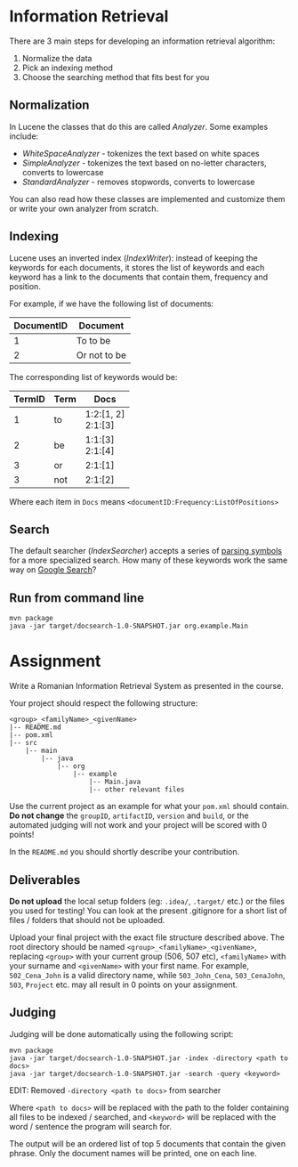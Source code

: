 # Information Retrieval

There are 3 main steps for developing an information retrieval algorithm:
1. Normalize the data
2. Pick an indexing method
3. Choose the searching method that fits best for you

## Normalization

In Lucene the classes that do this are called _Analyzer_. Some examples include:
- _WhiteSpaceAnalyzer_ - tokenizes the text based on white spaces
- _SimpleAnalyzer_ - tokenizes the text based on no-letter characters, converts to lowercase
- _StandardAnalyzer_ - removes stopwords, converts to lowercase

You can also read how these classes are implemented and customize them or write your own analyzer from scratch. 

## Indexing

Lucene uses an inverted index (_IndexWriter_): instead of keeping the keywords for each documents, it stores the list of keywords and each keyword has a link to the documents that contain them, frequency and position.

For example, if we have the following list of documents:

| DocumentID | Document     |
|------------|--------------|
| 1          | To to be     |
| 2          | Or not to be |

The corresponding list of keywords would be:

| TermID | Term | Docs                     |
|--------|------|--------------------------|
| 1      | to   | 1:2:[1, 2] <br/> 2:1:[3] |
| 2      | be   | 1:1:[3] <br/> 2:1:[4]    |
| 3      | or   | 2:1:[1]                  |
| 3      | not  | 2:1:[2]                  |

Where each item in `Docs` means `<documentID:Frequency:ListOfPositions>`

## Search

The default searcher (_IndexSearcher_) accepts a series of [parsing symbols](https://lucene.apache.org/core/2_9_4/queryparsersyntax.html) for a more specialized search. 
How many of these keywords work the same way on [Google Search](www.google.com)?

## Run from command line

```shell
mvn package
java -jar target/docsearch-1.0-SNAPSHOT.jar org.example.Main
```

# Assignment

Write a Romanian Information Retrieval System as presented in the course. 

Your project should respect the following structure:

```
<group>_<familyName>_<givenName>
|-- README.md
|-- pom.xml
|-- src
    |-- main
        |-- java
            |-- org
                |-- example
                    |-- Main.java
                    |-- other relevant files
```

Use the current project as an example for what your `pom.xml` should contain. **Do not change** the 
`groupID`, `artifactID`, `version` and `build`, or the automated judging will not work and your project will be scored 
with 0 points!

In the `README.md` you should shortly describe your contribution.

## Deliverables

**Do not upload** the local setup folders (eg: `.idea/`, `.target/` etc.) or the files you used for testing! You can 
look at the present .gitignore for a short list of files / folders that should not be uploaded.

Upload your final project with the exact file structure described above. The root directory should be named 
`<group>_<familyName>_<givenName>`, replacing `<group>` with your current group (506, 507 etc), `<familyName>` with your 
surname and `<givenName>` with your first name. For example, `502_Cena_John` is a valid directory name, while 
`503_John_Cena`, `503_CenaJohn`, `503`, `Project` etc. may all result in 0 points on your assignment.

## Judging

Judging will be done automatically using the following script:

```shell
mvn package
java -jar target/docsearch-1.0-SNAPSHOT.jar -index -directory <path to docs>
java -jar target/docsearch-1.0-SNAPSHOT.jar -search -query <keyword>
```

EDIT: Removed `-directory <path to docs>` from searcher

Where `<path to docs>` will be replaced with the path to the folder containing all files to be indexed / searched, and
`<keyword>` will be replaced with the word / sentence the program will search for.

The output will be an ordered list of top 5 documents that contain the given phrase. Only the document names will be 
printed, one on each line.
